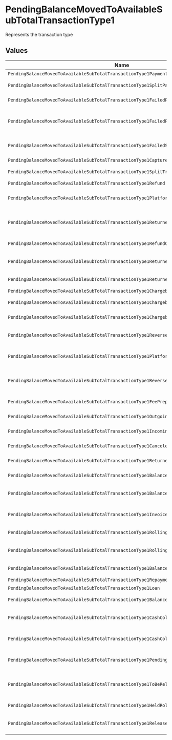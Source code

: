 # PendingBalanceMovedToAvailableSubTotalTransactionType1

Represents the transaction type


## Values

| Name                                                                                      | Value                                                                                     |
| ----------------------------------------------------------------------------------------- | ----------------------------------------------------------------------------------------- |
| `PendingBalanceMovedToAvailableSubTotalTransactionType1Payment`                           | payment                                                                                   |
| `PendingBalanceMovedToAvailableSubTotalTransactionType1SplitPayment`                      | split-payment                                                                             |
| `PendingBalanceMovedToAvailableSubTotalTransactionType1FailedPayment`                     | failed-payment                                                                            |
| `PendingBalanceMovedToAvailableSubTotalTransactionType1FailedPlatformSplitPayment`        | failed-platform-split-payment                                                             |
| `PendingBalanceMovedToAvailableSubTotalTransactionType1FailedSplitPaymentCompensation`    | failed-split-payment-compensation                                                         |
| `PendingBalanceMovedToAvailableSubTotalTransactionType1Capture`                           | capture                                                                                   |
| `PendingBalanceMovedToAvailableSubTotalTransactionType1SplitTransaction`                  | split-transaction                                                                         |
| `PendingBalanceMovedToAvailableSubTotalTransactionType1Refund`                            | refund                                                                                    |
| `PendingBalanceMovedToAvailableSubTotalTransactionType1PlatformPaymentRefund`             | platform-payment-refund                                                                   |
| `PendingBalanceMovedToAvailableSubTotalTransactionType1ReturnedPlatformPaymentRefund`     | returned-platform-payment-refund                                                          |
| `PendingBalanceMovedToAvailableSubTotalTransactionType1RefundCompensation`                | refund-compensation                                                                       |
| `PendingBalanceMovedToAvailableSubTotalTransactionType1ReturnedRefundCompensation`        | returned-refund-compensation                                                              |
| `PendingBalanceMovedToAvailableSubTotalTransactionType1ReturnedRefund`                    | returned-refund                                                                           |
| `PendingBalanceMovedToAvailableSubTotalTransactionType1Chargeback`                        | chargeback                                                                                |
| `PendingBalanceMovedToAvailableSubTotalTransactionType1ChargebackReversal`                | chargeback-reversal                                                                       |
| `PendingBalanceMovedToAvailableSubTotalTransactionType1ChargebackCompensation`            | chargeback-compensation                                                                   |
| `PendingBalanceMovedToAvailableSubTotalTransactionType1ReversedChargebackCompensation`    | reversed-chargeback-compensation                                                          |
| `PendingBalanceMovedToAvailableSubTotalTransactionType1PlatformPaymentChargeback`         | platform-payment-chargeback                                                               |
| `PendingBalanceMovedToAvailableSubTotalTransactionType1ReversedPlatformPaymentChargeback` | reversed-platform-payment-chargeback                                                      |
| `PendingBalanceMovedToAvailableSubTotalTransactionType1FeePrepayment`                     | fee-prepayment                                                                            |
| `PendingBalanceMovedToAvailableSubTotalTransactionType1OutgoingTransfer`                  | outgoing-transfer                                                                         |
| `PendingBalanceMovedToAvailableSubTotalTransactionType1IncomingTransfer`                  | incoming-transfer                                                                         |
| `PendingBalanceMovedToAvailableSubTotalTransactionType1CanceledTransfer`                  | canceled-transfer                                                                         |
| `PendingBalanceMovedToAvailableSubTotalTransactionType1ReturnedTransfer`                  | returned-transfer                                                                         |
| `PendingBalanceMovedToAvailableSubTotalTransactionType1BalanceReserve`                    | balance-reserve                                                                           |
| `PendingBalanceMovedToAvailableSubTotalTransactionType1BalanceReserveReturn`              | balance-reserve-return                                                                    |
| `PendingBalanceMovedToAvailableSubTotalTransactionType1InvoiceRoundingCompensation`       | invoice-rounding-compensation                                                             |
| `PendingBalanceMovedToAvailableSubTotalTransactionType1RollingReserveHold`                | rolling-reserve-hold                                                                      |
| `PendingBalanceMovedToAvailableSubTotalTransactionType1RollingReserveRelease`             | rolling-reserve-release                                                                   |
| `PendingBalanceMovedToAvailableSubTotalTransactionType1BalanceCorrection`                 | balance-correction                                                                        |
| `PendingBalanceMovedToAvailableSubTotalTransactionType1Repayment`                         | repayment                                                                                 |
| `PendingBalanceMovedToAvailableSubTotalTransactionType1Loan`                              | loan                                                                                      |
| `PendingBalanceMovedToAvailableSubTotalTransactionType1BalanceTopup`                      | balance-topup                                                                             |
| `PendingBalanceMovedToAvailableSubTotalTransactionType1CashCollateralIssuance`            | cash-collateral-issuance';                                                                |
| `PendingBalanceMovedToAvailableSubTotalTransactionType1CashCollateralRelease`             | cash-collateral-release                                                                   |
| `PendingBalanceMovedToAvailableSubTotalTransactionType1PendingRollingReserve`             | pending-rolling-reserve                                                                   |
| `PendingBalanceMovedToAvailableSubTotalTransactionType1ToBeReleasedRollingReserve`        | to-be-released-rolling-reserve                                                            |
| `PendingBalanceMovedToAvailableSubTotalTransactionType1HeldRollingReserve`                | held-rolling-reserve                                                                      |
| `PendingBalanceMovedToAvailableSubTotalTransactionType1ReleasedRollingReserve`            | released-rolling-reserve                                                                  |